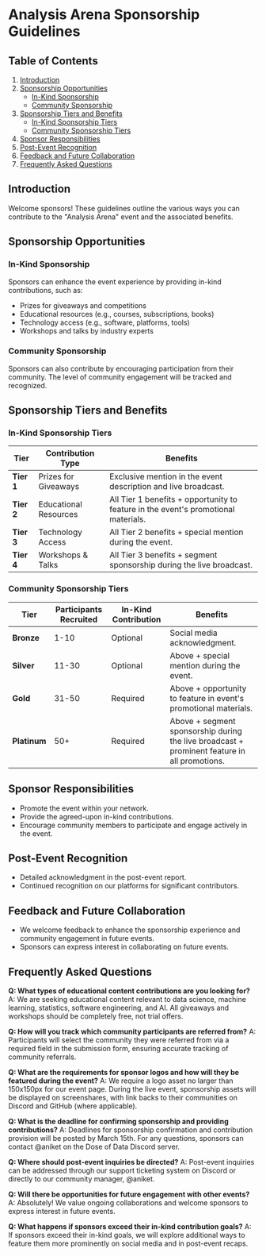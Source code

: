 # Analysis Arena Sponsorship Guidelines

## Table of Contents
1. [Introduction](#introduction)
2. [Sponsorship Opportunities](#sponsorship-opportunities)
   - [In-Kind Sponsorship](#in-kind-sponsorship)
   - [Community Sponsorship](#community-sponsorship)
3. [Sponsorship Tiers and Benefits](#sponsorship-tiers-and-benefits)
   - [In-Kind Sponsorship Tiers](#in-kind-sponsorship-tiers)
   - [Community Sponsorship Tiers](#community-sponsorship-tiers)
4. [Sponsor Responsibilities](#sponsor-responsibilities)
5. [Post-Event Recognition](#post-event-recognition)
6. [Feedback and Future Collaboration](#feedback-and-future-collaboration)
7. [Frequently Asked Questions](#frequently-asked-questions)

## Introduction
Welcome sponsors! These guidelines outline the various ways you can contribute to the "Analysis Arena" event and the associated benefits.

## Sponsorship Opportunities

### In-Kind Sponsorship
Sponsors can enhance the event experience by providing in-kind contributions, such as:

- Prizes for giveaways and competitions
- Educational resources (e.g., courses, subscriptions, books)
- Technology access (e.g., software, platforms, tools)
- Workshops and talks by industry experts

### Community Sponsorship
Sponsors can also contribute by encouraging participation from their community. The level of community engagement will be tracked and recognized.

## Sponsorship Tiers and Benefits

### In-Kind Sponsorship Tiers

| Tier | Contribution Type | Benefits |
| --- | --- | --- |
| **Tier 1** | Prizes for Giveaways | Exclusive mention in the event description and live broadcast. |
| **Tier 2** | Educational Resources | All Tier 1 benefits + opportunity to feature in the event's promotional materials. |
| **Tier 3** | Technology Access | All Tier 2 benefits + special mention during the event. |
| **Tier 4** | Workshops & Talks | All Tier 3 benefits + segment sponsorship during the live broadcast. |

### Community Sponsorship Tiers

| Tier | Participants Recruited | In-Kind Contribution | Benefits |
| --- | --- | --- | --- |
| **Bronze** | 1-10 | Optional | Social media acknowledgment. |
| **Silver** | 11-30 | Optional | Above + special mention during the event. |
| **Gold** | 31-50 | Required | Above + opportunity to feature in event's promotional materials. |
| **Platinum** | 50+ | Required | Above + segment sponsorship during the live broadcast + prominent feature in all promotions. |

## Sponsor Responsibilities
- Promote the event within your network.
- Provide the agreed-upon in-kind contributions.
- Encourage community members to participate and engage actively in the event.

## Post-Event Recognition
- Detailed acknowledgment in the post-event report.
- Continued recognition on our platforms for significant contributors.

## Feedback and Future Collaboration
- We welcome feedback to enhance the sponsorship experience and community engagement in future events.
- Sponsors can express interest in collaborating on future events.

## Frequently Asked Questions

**Q: What types of educational content contributions are you looking for?**
A: We are seeking educational content relevant to data science, machine learning, statistics, software engineering, and AI. All giveaways and workshops should be completely free, not trial offers.

**Q: How will you track which community participants are referred from?**
A: Participants will select the community they were referred from via a required field in the submission form, ensuring accurate tracking of community referrals.

**Q: What are the requirements for sponsor logos and how will they be featured during the event?**
A: We require a logo asset no larger than 150x150px for our event page. During the live event, sponsorship assets will be displayed on screenshares, with link backs to their communities on Discord and GitHub (where applicable).

**Q: What is the deadline for confirming sponsorship and providing contributions?**
A: Deadlines for sponsorship confirmation and contribution provision will be posted by March 15th. For any questions, sponsors can contact @aniket on the Dose of Data Discord server.

**Q: Where should post-event inquiries be directed?**
A: Post-event inquiries can be addressed through our support ticketing system on Discord or directly to our community manager, @aniket.

**Q: Will there be opportunities for future engagement with other events?**
A: Absolutely! We value ongoing collaborations and welcome sponsors to express interest in future events.

**Q: What happens if sponsors exceed their in-kind contribution goals?**
A: If sponsors exceed their in-kind goals, we will explore additional ways to feature them more prominently on social media and in post-event recaps.
